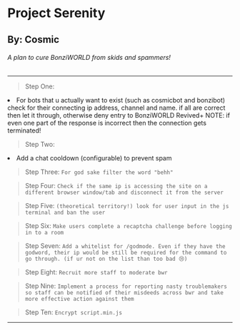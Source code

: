 # Project Serenity
## By: Cosmic
###### A plan to cure BonziWORLD from skids and spammers!

<hr>


> Step One:
<li>For bots that u actually want to exist (such as cosmicbot and bonzibot) check for their connecting ip address, channel and name. if all are correct then let it through, otherwise deny entry to BonziWORLD Revived+ NOTE: if even one part of the response is incorrect then the connection gets terminated!</li>


> Step Two:
<li>Add a chat cooldown (configurable) to prevent spam</li>


> Step Three:
`For god sake filter the word "behh"`


> Step Four:
`Check if the same ip is accessing the site on a different browser window/tab and disconnect it from the server`


> Step Five:
`(theoretical territory!) look for user input in the js terminal and ban the user`

> Step Six:
`Make users complete a recaptcha challenge before logging in to a room`


> Step Seven:
`Add a whitelist for /godmode. Even if they have the godword, their ip would be still be required for the command to go through. (if ur not on the list than too bad 😢)`


> Step Eight:
`Recruit more staff to moderate bwr`


> Step Nine:
`Implement a process for reporting nasty troublemakers so staff can be notified of their misdeeds across bwr and take more effective action against them`


> Step Ten:
`Encrypt script.min.js`

<hr>
